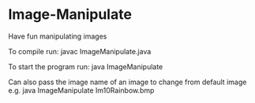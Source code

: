 Image-Manipulate
================

Have fun manipulating images

To compile run:
javac ImageManipulate.java

To start the program run:
java ImageManipulate

Can also pass the image name of an image to change from default image
e.g. java ImageManipulate Im10Rainbow.bmp
